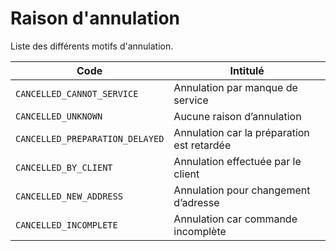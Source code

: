 # Raison d'annulation

Liste des différents motifs d'annulation. 

Code | Intitulé
---------|----------
 `CANCELLED_CANNOT_SERVICE`|Annulation par manque de service
 `CANCELLED_UNKNOWN`|Aucune raison d’annulation 
 `CANCELLED_PREPARATION_DELAYED`|Annulation car la préparation est retardée 
 `CANCELLED_BY_CLIENT`|Annulation effectuée par le client
 `CANCELLED_NEW_ADDRESS`|Annulation pour changement d’adresse
 `CANCELLED_INCOMPLETE `|Annulation car commande incomplète 